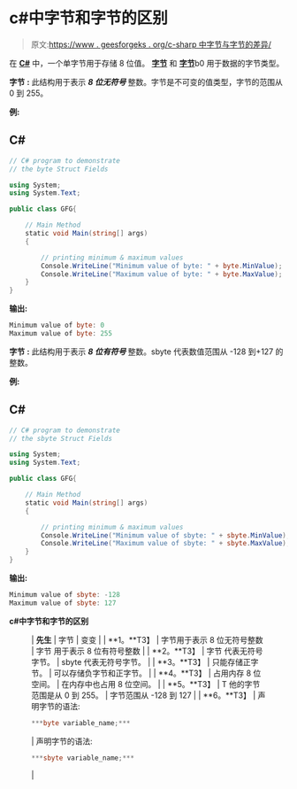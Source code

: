 # c#中字节和字节的区别

> 原文:[https://www . geesforgeks . org/c-sharp 中字节与字节的差异/](https://www.geeksforgeeks.org/difference-between-byte-and-sbyte-in-c-sharp/)

在 [**C#**](https://www.geeksforgeeks.org/csharp-programming-language/) 中，一个单字节用于存储 8 位值。 [**字节**](https://www.geeksforgeeks.org/byte-struct-in-c-sharp/) 和 [**字节**](https://www.geeksforgeeks.org/c-sharp-sbyte-struct-fields/)b0 用于数据的字节类型。

**字节** **:** 此结构用于表示 ***8 位无符号*** 整数。字节是不可变的值类型，字节的范围从 0 到 255。

**例:**

## C#

```cs
// C# program to demonstrate 
// the byte Struct Fields

using System;
using System.Text;

public class GFG{

    // Main Method
    static void Main(string[] args)
    {

        // printing minimum & maximum values
        Console.WriteLine("Minimum value of byte: " + byte.MinValue);
        Console.WriteLine("Maximum value of byte: " + byte.MaxValue);
    }
}
```

**输出:**

```cs
Minimum value of byte: 0
Maximum value of byte: 255

```

**字节** **:** 此结构用于表示 ***8 位有符号*** 整数。sbyte 代表数值范围从 -128 到+127 的整数。

**例:**

## C#

```cs
// C# program to demonstrate 
// the sbyte Struct Fields

using System;
using System.Text;

public class GFG{

    // Main Method
    static void Main(string[] args)
    {

        // printing minimum & maximum values
        Console.WriteLine("Minimum value of sbyte: " + sbyte.MinValue);
        Console.WriteLine("Maximum value of sbyte: " + sbyte.MaxValue);
    }
}
```

**输出:**

```cs
Minimum value of sbyte: -128
Maximum value of sbyte: 127

```

**c#中字节和字节的区别**

<figure class="table">

| **先生** | 字节 | 变变 |
| **1。**T3】 | 字节用于表示 8 位无符号整数 | 字节 用于表示 8 位有符号整数 |
| **2。**T3】 | 字节 代表无符号字节。 | sbyte 代表无符号字节。 |
| **3。**T3】 | 只能存储正字节。 | 可以存储负字节和正字节。 |
| **4。**T3】 | 占用内存 8 位空间。 | 在内存中也占用 8 位空间。 |
| **5。**T3】 | T 他的字节范围是从 0 到 255。 | 字节范围从 -128 到 127 |
| **6。**T3】 | 声明字节的语法:

```cs
***byte variable_name;***  
```

 | 声明字节的语法:

```cs
***sbyte variable_name;***  
```

 |

</figure>